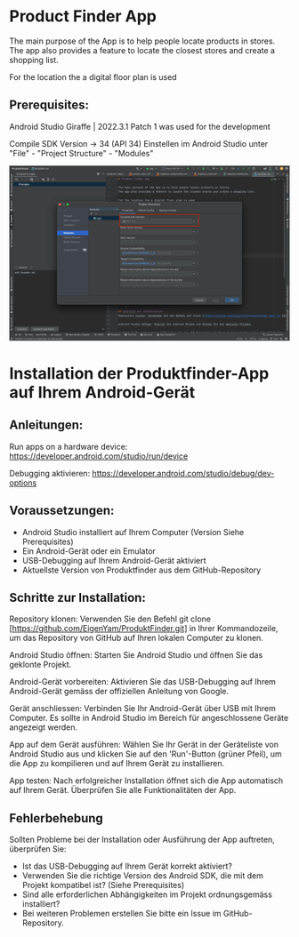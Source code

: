# Product Finder App

The main purpose of the App is to help people locate products in stores.
The app also provides a feature to locate the closest stores and create a shopping list.

For the location the a digital floor plan is used


## Prerequisites:

Android Studio Giraffe | 2022.3.1 Patch 1 was used for the development

Compile SDK Version -> 34 (API 34)
Einstellen im Android Studio unter "File" - "Project Structure" - "Modules"

![img.png](img.png)


# Installation der Produktfinder-App auf Ihrem Android-Gerät

## Anleitungen:

Run apps on a hardware device: https://developer.android.com/studio/run/device

Debugging aktivieren: https://developer.android.com/studio/debug/dev-options

## Voraussetzungen:

- Android Studio installiert auf Ihrem Computer (Version Siehe Prerequisites)
- Ein Android-Gerät oder ein Emulator
- USB-Debugging auf Ihrem Android-Gerät aktiviert
- Aktuellste Version von Produktfinder aus dem GitHub-Repository

## Schritte zur Installation:
Repository klonen: Verwenden Sie den Befehl git clone [https://github.com/EigenYam/ProduktFinder.git] in Ihrer Kommandozeile, um das Repository von GitHub auf Ihren lokalen Computer zu klonen.

Android Studio öffnen: Starten Sie Android Studio und öffnen Sie das geklonte Projekt.

Android-Gerät vorbereiten: Aktivieren Sie das USB-Debugging auf Ihrem Android-Gerät gemäss der offiziellen Anleitung von Google.

Gerät anschliessen: Verbinden Sie Ihr Android-Gerät über USB mit Ihrem Computer. Es sollte in Android Studio im Bereich für angeschlossene Geräte angezeigt werden.

App auf dem Gerät ausführen: Wählen Sie Ihr Gerät in der Geräteliste von Android Studio aus und klicken Sie auf den 'Run'-Button (grüner Pfeil), um die App zu kompilieren und auf Ihrem Gerät zu installieren.

App testen: Nach erfolgreicher Installation öffnet sich die App automatisch auf Ihrem Gerät. Überprüfen Sie alle Funktionalitäten der App.

## Fehlerbehebung

Sollten Probleme bei der Installation oder Ausführung der App auftreten, überprüfen Sie:
- Ist das USB-Debugging auf Ihrem Gerät korrekt aktiviert?
- Verwenden Sie die richtige Version des Android SDK, die mit dem Projekt kompatibel ist? (Siehe Prerequisites)
- Sind alle erforderlichen Abhängigkeiten im Projekt ordnungsgemäss installiert?
- Bei weiteren Problemen erstellen Sie bitte ein Issue im GitHub-Repository.
